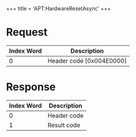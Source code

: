 +++
title = 'APT:HardwareResetAsync'
+++

# Request

| Index Word | Description                |
|------------|----------------------------|
| 0          | Header code \[0x004E0000\] |

# Response

| Index Word | Description |
|------------|-------------|
| 0          | Header code |
| 1          | Result code |
